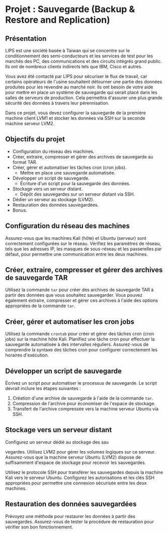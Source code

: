 # Projet : Sauvegarde (Backup & Restore and Replication)

## Présentation
LIPS est une société basée à Taiwan qui se concentre sur le conditionnement des semi-conducteurs et les services de test pour les marchés des PC, des communications et des circuits intégrés grand public. Ils ont de nombreux clients indirects tels que IBM, Cisco et autres.

Vous avez été contacté par LIPS pour sécuriser le flux de travail, car certains opérateurs de l'usine souhaitent détourner une partie des données produites pour les revendre au marché noir. Ils ont besoin de votre aide pour mettre en place un système de sauvegarde qui serait placé dans les salles de serveurs de production. Cela permettra d'assurer une plus grande sécurité des données à travers leur pérennisation.

Dans ce projet, vous devez configurer la sauvegarde de la première machine client LVM1 et stocker les données via SSH sur la seconde machine serveur LVM2.

## Objectifs du projet
- Configuration du réseau des machines.
- Créer, extraire, compresser et gérer des archives de sauvegarde au format TAR.
- Créer, gérer et automatiser les tâches cron (cron jobs).
  - Mettre en place une sauvegarde automatisée.
- Développer un script de sauvegarde.
  - Écriture d'un script pour la sauvegarde des données.
- Stockage vers un serveur distant.
  - Dépôt des sauvegardes sur un serveur distant via SSH.
- Dédier un serveur au stockage (LVM2).
- Restauration des données sauvegardées.
- Bonus.

## Configuration du réseau des machines
Assurez-vous que les machines Kali (hôte) et Ubuntu (serveur) sont correctement configurées sur le réseau. Vérifiez les paramètres de réseau, tels que les adresses IP, les masques de sous-réseau et les passerelles par défaut, pour permettre une communication entre les deux machines.

## Créer, extraire, compresser et gérer des archives de sauvegarde TAR
Utilisez la commande `tar` pour créer des archives de sauvegarde TAR à partir des données que vous souhaitez sauvegarder. Vous pouvez également extraire, compresser et gérer ces archives à l'aide des options appropriées de la commande `tar`.

## Créer, gérer et automatiser les cron jobs
Utilisez la commande `crontab` pour créer et gérer des tâches cron (cron jobs) sur la machine hôte Kali. Planifiez une tâche cron pour effectuer la sauvegarde automatisée à des intervalles réguliers. Assurez-vous de comprendre la syntaxe des tâches cron pour configurer correctement les horaires d'exécution.

## Développer un script de sauvegarde
Écrivez un script pour automatiser le processus de sauvegarde. Le script devrait inclure les étapes suivantes :
1. Création d'une archive de sauvegarde à l'aide de la commande `tar`.
2. Compression de l'archive pour économiser de l'espace de stockage.
3. Transfert de l'archive compressée vers la machine serveur Ubuntu via SSH.

## Stockage vers un serveur distant
Configurez un serveur dédié au stockage des sau

vegardes. Utilisez LVM2 pour gérer les volumes logiques sur ce serveur. Assurez-vous que la machine serveur Ubuntu (LVM2) dispose de suffisamment d'espace de stockage pour recevoir les sauvegardes.

Utilisez le protocole SSH pour transférer les sauvegardes depuis la machine Kali vers le serveur Ubuntu. Configurez les autorisations et les clés SSH appropriées pour permettre une connexion sécurisée entre les deux machines.

## Restauration des données sauvegardées
Prévoyez une méthode pour restaurer les données à partir des sauvegardes. Assurez-vous de tester la procédure de restauration pour vérifier son bon fonctionnement.

